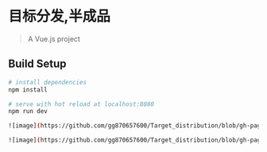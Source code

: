 # 目标分发,半成品

> A Vue.js project

## Build Setup

``` bash
# install dependencies
npm install

# serve with hot reload at localhost:8080
npm run dev

![image](https://github.com/gg870657600/Target_distribution/blob/gh-pages/src/img/login.jpg)

![image](https://github.com/gg870657600/Target_distribution/blob/gh-pages/src/img/main.jpg)
